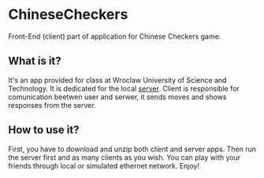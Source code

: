 # ChineseCheckers
Front-End (client) part of application for Chinese Checkers game.

## What is it?
It's an app provided for class at Wroclaw University of Science and Technology. It is dedicated for the local [server](https://github.com/tomjan0/ChineseCheckersServer).
Client is responsible for comunication beetwen user and serwer, it sends moves and shows responses from the server. 

## How to use it?
First, you have to download and unzip both client and server apps. Then run the server first and as many clients as you wish. You can play with your friends through local or simulated ethernet network. 
Enjoy!
